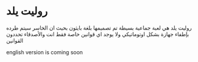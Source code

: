 # روليت يلد
روليت يلد هي لعبة جماعية بسيطة تم تصميمها بلغة بايثون بحيث ان الخاسر سيتم طرده بإطفاء جهازة بشكل اوتوماتيكي ولا يوجد اي قوانين خاصة فقط انت والأصدقاء تحددون القوانين 




english version is coming soon
